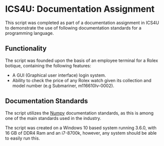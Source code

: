 # ICS4U: Documentation Assignment
This script was completed as part of a documentation assignment in ICS4U to demonstrate
the use of following documentation standards for a programming language. 

## Functionality
The script was founded upon the basis of an employee terminal for a Rolex botique, containing the following features:
* A GUI (Graphical user interface) login system. 
* Ability to check the price of any Rolex watch given its collection and model number (e.g Submariner, m116610lv-0002). 

## Documentation Standards
The script utilizes the [Numpy](https://numpydoc.readthedocs.io/en/latest/format.html) documentation standards, as this is among one of the main standards used in the industry. 


The script was created on a Windows 10 based system running 3.6.0, with 16 GB of DDR4 Ram and an i7-8700k, however, any system 
should be able to easily run this. 
